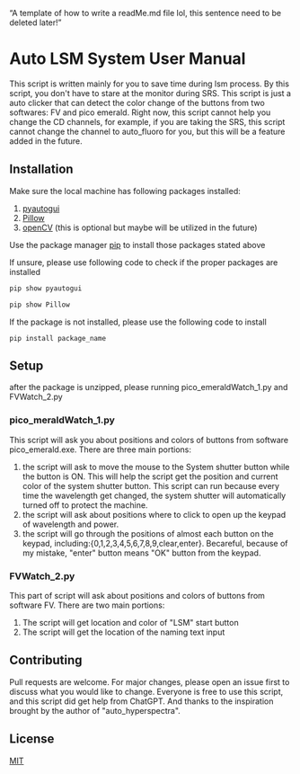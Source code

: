 “A template of how to write a readMe.md file lol, this sentence need to be deleted later!”

# Auto LSM System User Manual

This script is written mainly for you to save time during lsm process. By this script, you don't have to stare at the monitor during SRS.
This script is just a auto clicker that can detect the color change of the buttons from two softwares: FV and pico emerald. Right now, this script cannot help you change the CD channels, for example, if you are taking the SRS, this script cannot change the channel to auto_fluoro for you, but this will be a feature added in the future.

## Installation
Make sure the local machine has following packages installed:
1. [pyautogui](https://pyautogui.readthedocs.io/en/latest/)
2. [Pillow](https://pypi.org/project/pillow/)
3. [openCV](https://opencv.org/) (this is optional but maybe will be utilized in the future)

Use the package manager [pip](https://pip.pypa.io/en/stable/) to install those packages stated above


If unsure, please use following code to check if the proper packages are installed
```bash
pip show pyautogui
```
```bash
pip show Pillow
```
If the package is not installed, please use the following code to install
```
pip install package_name
```

## Setup

after the package is unzipped, please running pico_emeraldWatch_1.py and FVWatch_2.py

### pico_meraldWatch_1.py

This script will ask you about positions and colors of buttons from software pico_emerald.exe. There are three main portions:
1. the script will ask to move the mouse to the System shutter button while the button is ON. This will help the script get the position and current color of the system shutter button. This script can run because every time the wavelength get changed, the system shutter will automatically turned off to protect the machine.
2. the script will ask about positions where to click to open up the keypad of wavelength and power.
3. the script will go through the positions of almost each button on the keypad, including:{0,1,2,3,4,5,6,7,8,9,clear,enter}. Becareful, because of my mistake, "enter" button means "OK" button from the keypad.
   
### FVWatch_2.py

This part of script will ask about positions and colors of buttons from software FV. There are two main portions:
1. The script will get location and color of "LSM" start button
2. The script will get the location of the naming text input

## Contributing

Pull requests are welcome. For major changes, please open an issue first
to discuss what you would like to change. Everyone is free to use this script, and this script
did get help from ChatGPT. And thanks to the inspiration brought by the author of "auto_hyperspectra".


## License

[MIT](https://choosealicense.com/licenses/mit/)
